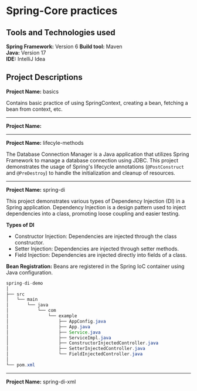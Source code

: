# Spring-Core practices

## Tools and Technologies used
**Spring Framework:** Version 6	
**Build tool:** Maven	
**Java:** Version 17	
**IDE:** IntelliJ Idea	

## Project Descriptions
**Project Name:** basics

Contains basic practice of using SpringContext, creating a bean, fetching a bean from context, etc.

---

**Project Name:** 

---

**Project Name:** lifecyle-methods	

The Database Connection Manager is a Java application that utilizes Spring Framework to manage a database connection using JDBC. 
This project demonstrates the usage of Spring's lifecycle annotations (`@PostConstruct` and `@PreDestroy`) to handle the initialization and cleanup of resources. 

---

**Project Name:** spring-di

This project demonstrates various types of Dependency Injection (DI) in a Spring application. Dependency Injection is a design pattern used to inject dependencies into a class, promoting loose coupling and easier testing.

**Types of DI**
- Constructor Injection: Dependencies are injected through the class constructor.
- Setter Injection: Dependencies are injected through setter methods.
- Field Injection: Dependencies are injected directly into fields of a class.

**Bean Registration:** Beans are registered in the Spring IoC container using Java configuration.

```java
spring-di-demo
│
├── src
│   └── main
│       └── java
│           └── com
│               └── example
│                   ├── AppConfig.java
│                   ├── App.java
│                   ├── Service.java
│                   ├── ServiceImpl.java
│                   ├── ConstructorInjectedController.java
│                   ├── SetterInjectedController.java
│                   └── FieldInjectedController.java
│
└── pom.xml
```

---

**Project Name:** spring-di-xml
